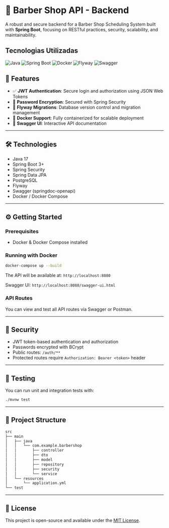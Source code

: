 # 💈 Barber Shop API - Backend

A robust and secure backend for a Barber Shop Scheduling System built with **Spring Boot**, focusing on RESTful practices, security, scalability, and maintainability.

## Tecnologias Utilizadas
![Java](https://img.shields.io/badge/Java-100%25-orange)
![Spring Boot](https://img.shields.io/badge/Spring_Boot-80%25-green)
![Docker](https://img.shields.io/badge/Docker-20%25-blue)
![Flyway](https://img.shields.io/badge/Flyway-15%25-lightblue)
![Swagger](https://img.shields.io/badge/Swagger-10%25-yellow)

## 📌 Features

- ✅ **JWT Authentication**: Secure login and authorization using JSON Web Tokens
- 🔐 **Password Encryption**: Secured with Spring Security
- 🧬 **Flyway Migrations**: Database version control and migration management
- 🐳 **Docker Support**: Fully containerized for scalable deployment
- 📑 **Swagger UI**: Interactive API documentation

---

## 🛠 Technologies

- Java 17
- Spring Boot 3+
- Spring Security
- Spring Data JPA
- PostgreSQL
- Flyway
- Swagger (springdoc-openapi)
- Docker / Docker Compose

---

## ⚙️ Getting Started

### Prerequisites

- Docker & Docker Compose installed

### Running with Docker

```bash
docker-compose up --build
```

The API will be available at: `http://localhost:8080`

Swagger UI: `http://localhost:8080/swagger-ui.html`

### API Routes

You can view and test all API routes via Swagger or Postman.

---

## 🔐 Security

- JWT token-based authentication and authorization
- Passwords encrypted with BCrypt
- Public routes: `/auth/**`
- Protected routes require `Authorization: Bearer <token>` header

---

## 🧪 Testing

You can run unit and integration tests with:

```bash
./mvnw test
```

---

## 📂 Project Structure

```bash
src
├── main
│   ├── java
│   │   └── com.example.barbershop
│   │       ├── controller
│   │       ├── dto
│   │       ├── model
│   │       ├── repository
│   │       ├── security
│   │       └── service
│   └── resources
│       └── application.yml
└── test
```

---

## 📄 License

This project is open-source and available under the [MIT License](LICENSE).
